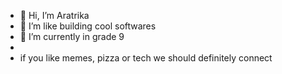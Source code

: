 - 👋 Hi, I’m Aratrika
- 👀 I’m like building cool softwares 
- 🌱 I’m currently in grade 9
- 
- if you like memes, pizza or tech we should definitely connect


<!---
Aratrikaaaa/Aratrikaaaa is a ✨ special ✨ repository because its `README.md` (this file) appears on your GitHub profile.
You can click the Preview link to take a look at your changes.
--->
